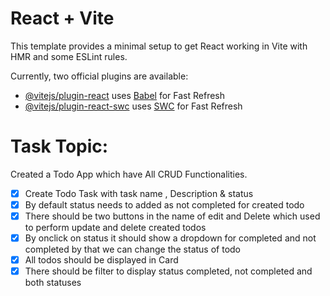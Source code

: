 # React + Vite

This template provides a minimal setup to get React working in Vite with HMR and some ESLint rules.

Currently, two official plugins are available:

- [@vitejs/plugin-react](https://github.com/vitejs/vite-plugin-react/blob/main/packages/plugin-react/README.md) uses [Babel](https://babeljs.io/) for Fast Refresh
- [@vitejs/plugin-react-swc](https://github.com/vitejs/vite-plugin-react-swc) uses [SWC](https://swc.rs/) for Fast Refresh


# Task Topic:

Created a Todo App which have All CRUD Functionalities.

- [x] Create Todo Task with task name , Description & status 
- [x] By default status needs to added as not completed for created todo
- [x] There should be two buttons in the name of edit and Delete which used to perform update and delete created todos
- [x] By onclick on status it should show a dropdown for completed and not completed by that we can change the status of todo
- [x] All todos should be displayed in Card
- [x] There should be filter to display status completed, not completed and both statuses
